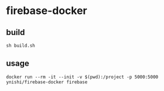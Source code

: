 # firebase-docker

## build
```
sh build.sh
```
## usage
```
docker run --rm -it --init -v $(pwd):/project -p 5000:5000 ynishi/firebase-docker firebase
```
